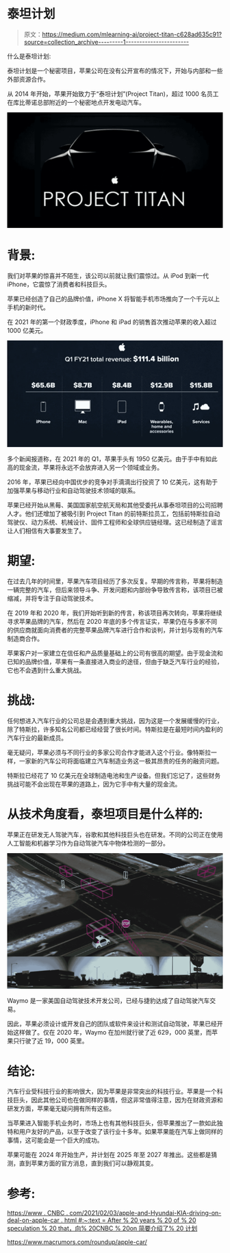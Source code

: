 # 泰坦计划

> 原文：<https://medium.com/mlearning-ai/project-titan-c628ad635c91?source=collection_archive---------1----------------------->

什么是泰坦计划:

泰坦计划是一个秘密项目，苹果公司在没有公开宣布的情况下，开始与内部和一些外部资源合作。

从 2014 年开始，苹果开始致力于“泰坦计划”(Project Titan)，超过 1000 名员工在库比蒂诺总部附近的一个秘密地点开发电动汽车。

![](img/6096f0fbe840f44780b49f288da750a6.png)

# 背景:

我们对苹果的惊喜并不陌生，该公司以前就让我们震惊过。从 iPod 到新一代 iPhone，它震惊了消费者和科技巨头。

苹果已经创造了自己的品牌价值，iPhone X 将智能手机市场推向了一个千元以上手机的新时代。

在 2021 年的第一个财政季度，iPhone 和 iPad 的销售首次推动苹果的收入超过 1000 亿美元。

![](img/9358068c8a31b30ea52642d20dc304d6.png)

多个新闻报道称，在 2021 年的 Q1，苹果手头有 1950 亿美元。由于手中有如此高的现金流，苹果将永远不会放弃进入另一个领域或业务。

2016 年，苹果已经向中国优步的竞争对手滴滴出行投资了 10 亿美元，这有助于加强苹果与移动行业和自动驾驶技术领域的联系。

苹果已经开始从黑莓、美国国家航空航天局和其他受委托从事泰坦项目的公司招聘人才。他们还增加了被吸引到 Project Titan 的前特斯拉员工，包括前特斯拉自动驾驶仪、动力系统、机械设计、固件工程师和全球供应链经理。这已经制造了谣言让人们相信有大事要发生了。

# 期望:

在过去几年的时间里，苹果汽车项目经历了多次反复。早期的传言称，苹果将制造一辆完整的汽车，但后来领导斗争、开发问题和内部纷争导致传言称，该项目已被缩减，并将专注于自动驾驶技术。

在 2019 年和 2020 年，我们开始听到新的传言，称该项目再次转向，苹果将继续寻求苹果品牌的汽车，然后在 2020 年底的多个传言证实，苹果仍在与多家不同的供应商就面向消费者的完整苹果品牌汽车进行合作和谈判，并计划与现有的汽车制造商合作。

苹果客户对一家建立在信任和产品质量基础上的公司有很高的期望。由于现金流和已知的品牌价值，苹果有一条直接进入商业的途径，但由于缺乏汽车行业的经验，它也不会遇到什么重大挑战。

# 挑战:

任何想进入汽车行业的公司总是会遇到重大挑战，因为这是一个发展缓慢的行业，除了特斯拉，许多知名公司都已经经营了很长时间。特斯拉是在最短时间内盈利的汽车行业的最新成员。

毫无疑问，苹果必须与不同行业的多家公司合作才能进入这个行业。像特斯拉一样，一家新的汽车公司将面临建立汽车制造业务这一极其昂贵的任务的融资问题。

特斯拉已经花了 10 亿美元在全球制造电池和生产设备。但我们忘记了，这些财务挑战可能不会出现在苹果的道路上，因为它手中有大量的现金流。

# 从技术角度看，泰坦项目是什么样的:

苹果正在研发无人驾驶汽车，谷歌和其他科技巨头也在研发。不同的公司正在使用人工智能和机器学习作为自动驾驶汽车中物体检测的一部分。

![](img/9054770998d7fe60659fe2c792fac903.png)

Waymo 是一家美国自动驾驶技术开发公司，已经与捷豹达成了自动驾驶汽车交易。

因此，苹果必须设计或开发自己的团队或软件来设计和测试自动驾驶，苹果已经开始这样做了。仅在 2020 年，Waymo 在加州就行驶了近 629，000 英里，而苹果只行驶了近 19，000 英里。

# 结论:

汽车行业受科技行业的影响很大，因为苹果是非常突出的科技行业。苹果是一个科技巨头，因此其他公司也在做同样的事情，但这非常值得注意，因为在财政资源和研发方面，苹果毫无疑问拥有所有这些。

当苹果进入智能手机业务时，市场上也有其他科技巨头，但苹果推出了一款如此独特和用户友好的产品，以至于改变了该行业十多年。如果苹果能在汽车上做同样的事情，这可能会是一个巨大的成功。

苹果可能在 2024 年开始生产，并计划在 2025 年至 2027 年推出。这些都是猜测，直到苹果方面的官方消息，直到我们可以静观其变。

# 参考:

[https://www . CNBC . com/2021/02/03/apple-and-Hyundai-KIA-driving-on-deal-on-apple-car . html #:~:text = After % 20 years % 20 of % 20 speculation % 20 that，向% 20CNBC % 20on 简要介绍了% 20 计划](https://www.cnbc.com/2021/02/03/apple-and-hyundai-kia-driving-towards-deal-on-apple-car.html#:~:text=After%20years%20of%20speculation%20that,briefed%20CNBC%20on%20the%20plan)

https://www.macrumors.com/roundup/apple-car/